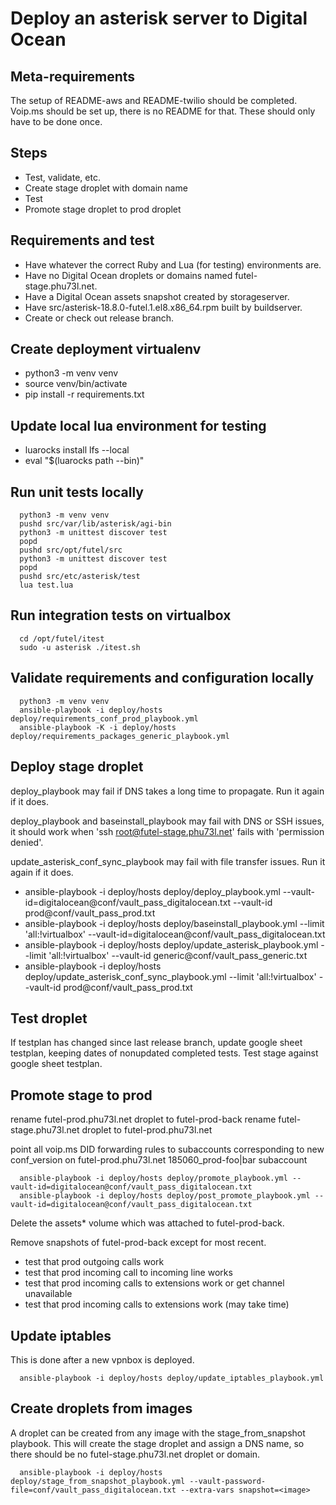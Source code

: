 # Deploy an asterisk server to Digital Ocean

## Meta-requirements

The setup of README-aws and README-twilio should be completed. Voip.ms should be set up, there is no README for that. These should only have to be done once.

## Steps

- Test, validate, etc.
- Create stage droplet with domain name
- Test
- Promote stage droplet to prod droplet

## Requirements and test

- Have whatever the correct Ruby and Lua (for testing) environments are.
- Have no Digital Ocean droplets or domains named futel-stage.phu73l.net.
- Have a Digital Ocean assets snapshot created by storageserver.
- Have src/asterisk-18.8.0-futel.1.el8.x86_64.rpm built by buildserver.
- Create or check out release branch.

## Create deployment virtualenv

- python3 -m venv venv
- source venv/bin/activate
- pip install -r requirements.txt

## Update local lua environment for testing

- luarocks install lfs --local
- eval "$(luarocks path --bin)"

## Run unit tests locally

```
  python3 -m venv venv
  pushd src/var/lib/asterisk/agi-bin
  python3 -m unittest discover test
  popd
  pushd src/opt/futel/src
  python3 -m unittest discover test
  popd
  pushd src/etc/asterisk/test
  lua test.lua
```

## Run integration tests on virtualbox

```
  cd /opt/futel/itest
  sudo -u asterisk ./itest.sh
```

## Validate requirements and configuration locally

```
  python3 -m venv venv
  ansible-playbook -i deploy/hosts deploy/requirements_conf_prod_playbook.yml
  ansible-playbook -K -i deploy/hosts deploy/requirements_packages_generic_playbook.yml
```

## Deploy stage droplet

deploy_playbook may fail if DNS takes a long time to propagate. Run it again if it does.

deploy_playbook and baseinstall_playbook may fail with DNS or SSH issues, it should work when 'ssh root@futel-stage.phu73l.net' fails with 'permission denied'.

update_asterisk_conf_sync_playbook may fail with file transfer issues. Run it again if it does.

- ansible-playbook -i deploy/hosts deploy/deploy_playbook.yml --vault-id=digitalocean@conf/vault_pass_digitalocean.txt --vault-id prod@conf/vault_pass_prod.txt
- ansible-playbook -i deploy/hosts deploy/baseinstall_playbook.yml --limit 'all:!virtualbox' --vault-id=digitalocean@conf/vault_pass_digitalocean.txt
- ansible-playbook -i deploy/hosts deploy/update_asterisk_playbook.yml --limit 'all:!virtualbox' --vault-id generic@conf/vault_pass_generic.txt
- ansible-playbook -i deploy/hosts deploy/update_asterisk_conf_sync_playbook.yml --limit 'all:!virtualbox' --vault-id prod@conf/vault_pass_prod.txt

## Test droplet

If testplan has changed since last release branch, update google sheet testplan, keeping dates of nonupdated completed tests.
Test stage against google sheet testplan.

## Promote stage to prod

rename futel-prod.phu73l.net droplet to futel-prod-back
rename futel-stage.phu73l.net droplet to futel-prod.phu73l.net

point all voip.ms DID forwarding rules to subaccounts corresponding to new conf_version on futel-prod.phu73l.net
  185060_prod-foo|bar subaccount

```
  ansible-playbook -i deploy/hosts deploy/promote_playbook.yml --vault-id=digitalocean@conf/vault_pass_digitalocean.txt
  ansible-playbook -i deploy/hosts deploy/post_promote_playbook.yml --vault-id=digitalocean@conf/vault_pass_digitalocean.txt
```

Delete the assets* volume which was attached to futel-prod-back.

Remove snapshots of futel-prod-back except for most recent.

- test that prod outgoing calls work
- test that prod incoming call to incoming line works
- test that prod incoming calls to extensions work or get channel unavailable
- test that prod incoming calls to extensions work (may take time)

## Update iptables

This is done after a new vpnbox is deployed.

```
  ansible-playbook -i deploy/hosts deploy/update_iptables_playbook.yml
```

## Create droplets from images

A droplet can be created from any image with the stage_from_snapshot playbook. This will create the stage droplet and assign a DNS name, so there should be no futel-stage.phu73l.net droplet or domain.

```
  ansible-playbook -i deploy/hosts deploy/stage_from_snapshot_playbook.yml --vault-password-file=conf/vault_pass_digitalocean.txt --extra-vars snapshot=<image>
```
